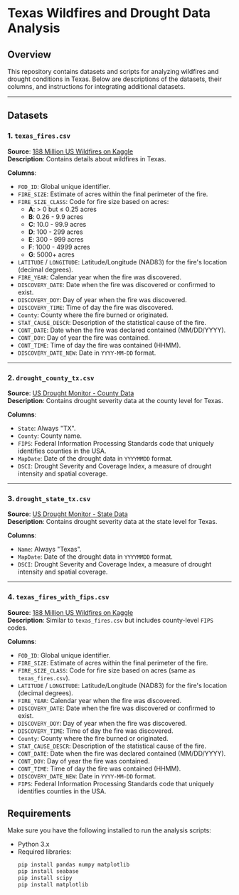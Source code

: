 # Texas Wildfires and Drought Data Analysis

## Overview

This repository contains datasets and scripts for analyzing wildfires and drought conditions in Texas. Below are descriptions of the datasets, their columns, and instructions for integrating additional datasets.

---

## Datasets

### 1. `texas_fires.csv`
**Source**: [188 Million US Wildfires on Kaggle](https://www.kaggle.com/datasets/rtatman/188-million-us-wildfires?resource=download)  
**Description**: Contains details about wildfires in Texas.  

**Columns**:
- `FOD_ID`: Global unique identifier.
- `FIRE_SIZE`: Estimate of acres within the final perimeter of the fire.
- `FIRE_SIZE_CLASS`: Code for fire size based on acres:
  - **A**: > 0 but ≤ 0.25 acres  
  - **B**: 0.26 - 9.9 acres  
  - **C**: 10.0 - 99.9 acres  
  - **D**: 100 - 299 acres  
  - **E**: 300 - 999 acres  
  - **F**: 1000 - 4999 acres  
  - **G**: 5000+ acres  
- `LATITUDE` / `LONGITUDE`: Latitude/Longitude (NAD83) for the fire's location (decimal degrees).
- `FIRE_YEAR`: Calendar year when the fire was discovered.
- `DISCOVERY_DATE`: Date when the fire was discovered or confirmed to exist.
- `DISCOVERY_DOY`: Day of year when the fire was discovered.
- `DISCOVERY_TIME`: Time of day the fire was discovered.
- `County`: County where the fire burned or originated.
- `STAT_CAUSE_DESCR`: Description of the statistical cause of the fire.
- `CONT_DATE`: Date when the fire was declared contained (MM/DD/YYYY).
- `CONT_DOY`: Day of year the fire was contained.
- `CONT_TIME`: Time of day the fire was contained (HHMM).
- `DISCOVERY_DATE_NEW`: Date in `YYYY-MM-DD` format.

---

### 2. `drought_county_tx.csv`
**Source**: [US Drought Monitor - County Data](https://droughtmonitor.unl.edu/DmData/DataDownload/DSCI.aspx)  
**Description**: Contains drought severity data at the county level for Texas.

**Columns**:
- `State`: Always "TX".
- `County`: County name.
- `FIPS`: Federal Information Processing Standards code that uniquely identifies counties in the USA.
- `MapDate`: Date of the drought data in `YYYYMMDD` format.
- `DSCI`: Drought Severity and Coverage Index, a measure of drought intensity and spatial coverage.

---

### 3. `drought_state_tx.csv`
**Source**: [US Drought Monitor - State Data](https://droughtmonitor.unl.edu/DmData/DataDownload/DSCI.aspx)  
**Description**: Contains drought severity data at the state level for Texas.

**Columns**:
- `Name`: Always "Texas".
- `MapDate`: Date of the drought data in `YYYYMMDD` format.
- `DSCI`: Drought Severity and Coverage Index, a measure of drought intensity and spatial coverage.

---

### 4. `texas_fires_with_fips.csv`
**Source**: [188 Million US Wildfires on Kaggle](https://www.kaggle.com/datasets/rtatman/188-million-us-wildfires?resource=download)  
**Description**: Similar to `texas_fires.csv` but includes county-level `FIPS` codes.

**Columns**:
- `FOD_ID`: Global unique identifier.
- `FIRE_SIZE`: Estimate of acres within the final perimeter of the fire.
- `FIRE_SIZE_CLASS`: Code for fire size based on acres (same as `texas_fires.csv`).
- `LATITUDE` / `LONGITUDE`: Latitude/Longitude (NAD83) for the fire's location (decimal degrees).
- `FIRE_YEAR`: Calendar year when the fire was discovered.
- `DISCOVERY_DATE`: Date when the fire was discovered or confirmed to exist.
- `DISCOVERY_DOY`: Day of year when the fire was discovered.
- `DISCOVERY_TIME`: Time of day the fire was discovered.
- `County`: County where the fire burned or originated.
- `STAT_CAUSE_DESCR`: Description of the statistical cause of the fire.
- `CONT_DATE`: Date when the fire was declared contained (MM/DD/YYYY).
- `CONT_DOY`: Day of year the fire was contained.
- `CONT_TIME`: Time of day the fire was contained (HHMM).
- `DISCOVERY_DATE_NEW`: Date in `YYYY-MM-DD` format.
- `FIPS`: Federal Information Processing Standards code that uniquely identifies counties in the USA.

## Requirements
Make sure you have the following installed to run the analysis scripts:
- Python 3.x
- Required libraries:
  ```bash
  pip install pandas numpy matplotlib
  pip install seabase
  pip install scipy
  pip install matplotlib